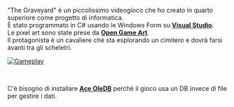 "The Graveyard" è un piccolissimo videogioco che ho creato in quarto superiore come progetto di informatica.<br>
È stato programmato in C# usando le Windows Form su __[Visual Studio](https://visualstudio.microsoft.com/it/)__.<br>
Le pixel art sono state prese da __[Open Game Art](https://opengameart.org/)__.<br>
Il protagonista è un cavaliere che sta esplorando un cimitero e dovrà farsi avanti tra gli scheletri.<br>

[![Gameplay](https://i.ytimg.com/vi/9XiBA2TiG50/maxresdefault.jpg)](https://www.youtube.com/watch?v=9XiBA2TiG50 "Gameplay")

<br>

C'è bisogno di installare __[Ace OleDB](https://www.microsoft.com/en-US/download/details.aspx?id=54920)__ perchè il gioco usa un DB invece di file per gestire i dati.<br>
